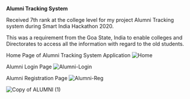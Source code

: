 **Alumni Tracking System**

Received 7th rank at the college level for my project Alumni Tracking system during Smart India Hackathon 2020.

This was a requirement from the Goa State, India to enable colleges and Directorates to access all the information with regard to the old students.

Home Page of Alumni Tracking System Application
![Home](https://github.com/snavyaakshitha/alumni-tracking-system-SIH2020/assets/132785643/b3b35b8a-aac1-4f94-9bdf-5c725ebc5526)

Alumni Login Page
![Alumni-Login](https://github.com/snavyaakshitha/alumni-tracking-system-SIH2020/assets/132785643/681fe83b-2620-4387-b6b7-d368280d90df)

Alumni Registration Page
![Alumni-Reg](https://github.com/snavyaakshitha/alumni-tracking-system-SIH2020/assets/132785643/855e7f6a-ac03-4ed5-8369-057b8ea0bccc)

![Copy of ALUMNI (1)](https://github.com/snavyaakshitha/alumni-tracking-system-SIH2020/assets/132785643/3cc91a5f-6ab3-416b-9748-6096d3db98b3)


